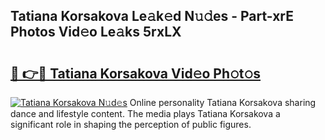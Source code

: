 ## Tatiana Korsakova Le𝚊k𝚎d N𝚞𝚍es - Part-xrE Photos Vid𝚎o Le𝚊ks 5rxLX

# <h2><a href="http://fbfz54c.evod.top/?m=Tatiana+Korsakova">🔗 👉🔴 Tatiana Korsakova Vid𝚎o Ph𝚘t𝚘s</a></h2>

[![Tatiana Korsakova N𝚞d𝚎s](https://i.imgur.com/8V9OHl7.gif)](http://fbfz54c.evod.top/?m=Tatiana+Korsakova)
Online personality Tatiana Korsakova sharing dance and lifestyle content. The media plays Tatiana Korsakova a significant role in shaping the perception of public figures. 
